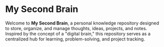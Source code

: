 # My Second Brain

Welcome to **My Second Brain**, a personal knowledge repository designed to store, organize, and manage thoughts, ideas, projects, and notes. Inspired by the concept of a "digital brain," this repository serves as a centralized hub for learning, problem-solving, and project tracking.
